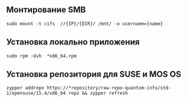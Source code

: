 ##  Монтирование SMB 
```
sudo mount -t cifs  //{IP}/{DIR}/ /mnt/ -o username={name}
```
## Установка локально приложения 
```
sudo rpm -Uvh  *x86_64.rpm
```

## Установка репозитория для SUSE и MOS OS 
```
zypper addrepo https://*repository/raw-repo-quantom-info/std-1/opensuse/15.4/x86_64 repo && zypper refresh 
```


